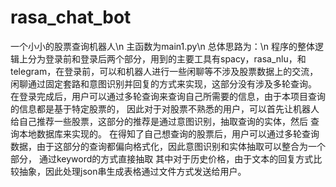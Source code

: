 # rasa_chat_bot
一个小小的股票查询机器人\n
主函数为main1.py\n
总体思路为：\n
程序的整体逻辑上分为登录前和登录后两个部分，用到的主要工具有spacy，rasa_nlu，和telegram，在登录前，可以和机器人进行一些闲聊等不涉及股票数据上的交流，
闲聊通过固定套路和意图识别并回复的方式来实现，这部分没有涉及多轮查询。
在登录完成后，用户可以通过多轮查询来查询自己所需要的信息，由于本项目查询的信息都是基于特定股票的，
因此对于对股票不熟悉的用户，可以首先让机器人给自己推荐一些股票，这部分的推荐是通过意图识别，抽取查询的实体，然后
查询本地数据库来实现的。
在得知了自己想查询的股票后，用户可以通过多轮查询数据，由于这部分的查询都偏向格式化，因此意图识别和实体抽取可以整合为一个部分，
通过keyword的方式直接抽取
其中对于历史价格，由于文本的回复方式比较抽象，因此处理json串生成表格通过文件方式发送给用户。
